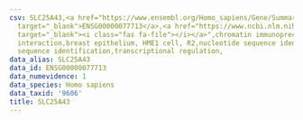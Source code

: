 ```yaml
---
csv: SLC25A43,<a href="https://www.ensembl.org/Homo_sapiens/Gene/Summary?db=core;g=ENSG00000077713"
  target="_blank">ENSG00000077713</a>,<a href="https://www.ncbi.nlm.nih.gov/pubmed/22863008"
  target="_blank"><i class="fas fa-file"></i></a>",chromatin immunoprecipitation assay,direct
  interaction,breast epithelium, HME1 cell, R2,nucleotide sequence identification,nucleotide
  sequence identification,transcriptional regulation,
data_alias: SLC25A43
data_id: ENSG00000077713
data_numevidence: 1
data_species: Homo sapiens
data_taxid: '9606'
title: SLC25A43
---
```

